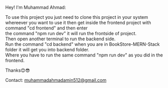 Hey! I'm Muhammad Ahmad:

To use this project you just need to clone this project in your system whereever you want to use it then get inside the frontend project with command "cd frontend" and then enter </br>
the command "npm run dev" it will run the frontside of project. </br>
Then open another terminal to run the backend side. </br>
Run the command "cd backend" when you are in BookStore-MERN-Stack folder it will get you into backend folder. </br>
Where you have to run the same command "npm run dev" as you did in the frontend.

Thanks😊😎

Contact: muhammadahmadamin512@gmail.com
